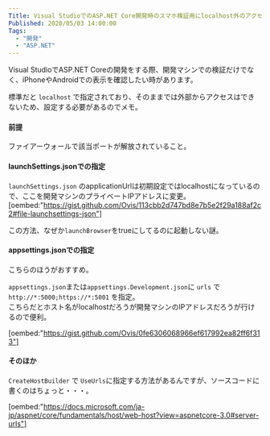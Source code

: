 ```yaml
---
Title: Visual StudioでのASP.NET Core開発時のスマホ検証用にlocalhost外のアクセスができるようにする
Published: 2020/05/03 14:00:00
Tags:
  - "開発"
  - "ASP.NET"
---
```

Visual StudioでASP.NET Coreの開発をする際、開発マシンでの検証だけでなく、iPhoneやAndroidでの表示を確認したい時があります。  

標準だと `localhost` で指定されており、そのままでは外部からアクセスはできないため、設定する必要があるのでメモ。  

#### 前提
ファイアーウォールで該当ポートが解放されていること。  

#### launchSettings.jsonでの指定  
`launchSettings.json` のapplicationUrlは初期設定ではlocalhostになっているので、ここを開発マシンのプライベートIPアドレスに変更。  
[oembed:"https://gist.github.com/Ovis/113cbb2d747bd8e7b5e2f29a188af2c2#file-launchsettings-json"]

この方法、なぜか`launchBrowser`をtrueにしてるのに起動しない謎。  

#### appsettings.jsonでの指定
こちらのほうがおすすめ。  

`appsettings.json`または`appsettings.Development.json`に `urls` で `http://*:5000;https://*:5001` を指定。  
こちらだとホスト名がlocalhostだろうが開発マシンのIPアドレスだろうが行けるので便利。  

[oembed:"https://gist.github.com/Ovis/0fe6306068966ef617992ea82ff6f313"]

#### そのほか
`CreateHostBuilder` で `UseUrls`に指定する方法があるんですが、ソースコードに書くのはちょっと・・・。  

[oembed:"https://docs.microsoft.com/ja-jp/aspnet/core/fundamentals/host/web-host?view=aspnetcore-3.0#server-urls"]


